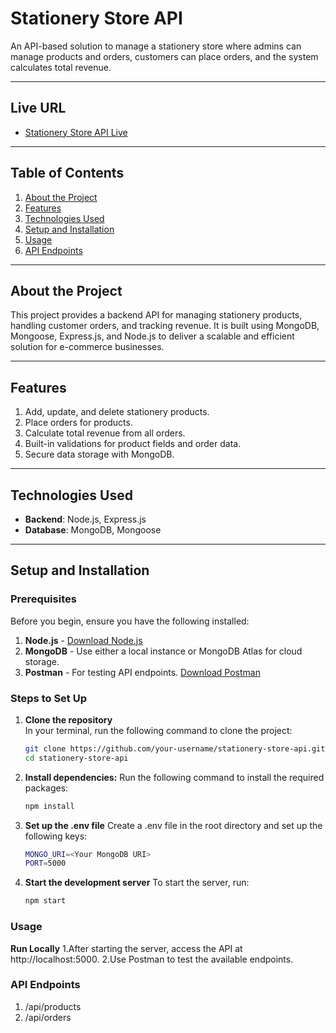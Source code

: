 # **Stationery Store API**  

An API-based solution to manage a stationery store where admins can manage products and orders, customers can place orders, and the system calculates total revenue.

---

## **Live URL**  
- [Stationery Store API Live](https://assignment-2-stationery-shop.vercel.app/)

---

## **Table of Contents**  
1. [About the Project](#about-the-project)  
2. [Features](#features)  
3. [Technologies Used](#technologies-used)  
4. [Setup and Installation](#setup-and-installation)  
5. [Usage](#usage)  
6. [API Endpoints](#api-endpoints)  

---

## **About the Project**  
This project provides a backend API for managing stationery products, handling customer orders, and tracking revenue. It is built using MongoDB, Mongoose, Express.js, and Node.js to deliver a scalable and efficient solution for e-commerce businesses.

---

## **Features**  
1. Add, update, and delete stationery products.  
2. Place orders for products.
3. Calculate total revenue from all orders.
4. Built-in validations for product fields and order data.
5. Secure data storage with MongoDB.  

---

## **Technologies Used**  
- **Backend**: Node.js, Express.js  
- **Database**: MongoDB, Mongoose  

---

## **Setup and Installation**  

### **Prerequisites**  
Before you begin, ensure you have the following installed:  
1. **Node.js** - [Download Node.js](https://nodejs.org/en/)  
2. **MongoDB** - Use either a local instance or MongoDB Atlas for cloud storage.
3. **Postman** - For testing API endpoints. [Download Postman](https://www.postman.com/)

### **Steps to Set Up**  

1. **Clone the repository**  
   In your terminal, run the following command to clone the project:  
   ```bash
   git clone https://github.com/your-username/stationery-store-api.git
   cd stationery-store-api
2. **Install dependencies:**
   Run the following command to install the required packages:
   ```bash
   npm install
   ```

3. **Set up the .env file**
   Create a .env file in the root directory and set up the following keys:
   ```bash
   MONGO_URI=<Your MongoDB URI>
   PORT=5000
   ```
4. **Start the development server**
   To start the server, run:

   ```bash
   npm start
   ```
### **Usage**
**Run Locally**
1.After starting the server, access the API at http://localhost:5000.
2.Use Postman to test the available endpoints.

### **API Endpoints**
1. /api/products
2. /api/orders
